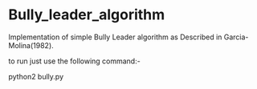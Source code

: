 # Bully_leader_algorithm

Implementation of simple Bully Leader algorithm as Described in Garcia-Molina(1982).

to run just use the following command:-

python2 bully.py
